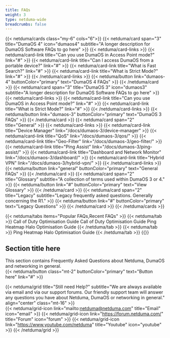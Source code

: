 ```yaml
---
title: FAQs
weight: 3
type: netduma-wide
breadcrumbs: false
---
```


{{< netduma/cards class="my-6" cols="6">}}
  {{< netduma/card span="3" title="DumaOS 4" icon="dumaos4" subtitle="A longer description for DumaOS Software FAQs to go here" >}}
    {{< netduma/card-links >}}
      {{< netduma/card-link title="Can you use DumaOS in Access Point mode?" link="#" >}}
      {{< netduma/card-link title="Can I access DumaOS from a portable device?" link="#" >}}
      {{< netduma/card-link title="What is Fast Search?" link="#" >}}
      {{< netduma/card-link title="What is Strict Mode?" link="#" >}}
    {{< /netduma/card-links >}}
    {{< netduma/button link="dumaos-4" buttonColor="primary" text="DumaOS 4 FAQs" >}}
  {{< /netduma/card >}}
  {{< netduma/card span="3" title="DumaOS 3" icon="dumaos3" subtitle="A longer description for DumaOS Software FAQs to go here" >}}
    {{< netduma/card-links >}}
      {{< netduma/card-link title="Can you use DumaOS in Access Point mode?" link="#" >}}
      {{< netduma/card-link title="What is Strict Mode?" link="#" >}}
    {{< /netduma/card-links >}}
    {{< netduma/button link="dumaos-3" buttonColor="primary" text="DumaOS 3 FAQs" >}}
  {{< /netduma/card >}}
  {{< netduma/card span="2" title="General" >}}
    {{< netduma/card-links >}}
      {{< netduma/card-link title="Device Manager" link="/docs/dumaos-3/device-manager" >}}
      {{< netduma/card-link title="QoS" link="/docs/dumaos-3/qos/" >}}
      {{< netduma/card-link title="Geo-Filter" link="/docs/dumaos-3/geo-filter/" >}}
      {{< netduma/card-link title="Ping Assist" link="/docs/dumaos-3/ping-assist/" >}}
      {{< netduma/card-link title="Dashboard and Network Monitor" link="/docs/dumaos-3/dashboard/" >}}
      {{< netduma/card-link title="Hybrid VPN" link="/docs/dumaos-3/hybrid-vpn/" >}}
    {{< /netduma/card-links >}}
    {{< netduma/button link="general" buttonColor="primary" text="General FAQs" >}}
  {{< /netduma/card >}}
  {{< netduma/card span="2" title="Glossary" subtitle="A collection of terms used within DumaOS 3 or 4." >}}
    {{< netduma/button link="#" buttonColor="primary" text="View Glossary" >}}
  {{< /netduma/card >}}
  {{< netduma/card span="2" title="Legacy" subtitle="Legacy frequently asked questions. Generally concerning the R1." >}}
    {{< netduma/button link="#" buttonColor="primary" text="Legacy Questions" >}}
  {{< /netduma/card >}}
{{< /netduma/cards >}}

<div class="flex gap-8 mt-4">
  <div class="flex-1 basis-1/5">
    {{< netduma/tabs items="Popular FAQs,Recent FAQs" >}}
      {{< netduma/tab >}}  
        <a class="my-2 text-text-primary hover:text-primary-main transition-colors no-underline cursor-pointer">Call of Duty Optimisation Guide</a>
        <a class="my-2 text-text-primary hover:text-primary-main transition-colors no-underline cursor-pointer">Call of Duty Optimisation Guide</a>
        <a class="my-2 text-text-primary hover:text-primary-main transition-colors no-underline cursor-pointer">Ping Heatmap</a>
        <a class="my-2 text-text-primary hover:text-primary-main transition-colors no-underline cursor-pointer">Halo Optimisation Guide</a>
      {{< /netduma/tab >}}
      {{< netduma/tab >}}
        <a class="my-2 text-text-primary hover:text-primary-main transition-colors no-underline cursor-pointer">Ping Heatmap</a>
        <a class="my-2 text-text-primary hover:text-primary-main transition-colors no-underline cursor-pointer">Halo Optimisation Guide</a>
      {{< /netduma/tab >}}
    {{</ netduma/tabs >}}
  </div>
  <div class="flex-1 flex flex-col gap-2">
    <h2 class="m-0">Section title here</h2>
    <div>This section contains Frequently Asked Questions about Netduma, DumaOS and networking in general.</div>
    {{< netduma/button class="mt-2" buttonColor="primary" text="Button here" link="#" >}}
  </div>
</div>

{{< netduma/grid title="Still need Help?" subtitle="We are always available via email and via our support forums. Our friendly support team will answer any questions you have about Netduma, DumaOS or networking in general." align="center" class="mt-16" >}}  
  {{< netduma/grid-icon link="mailto:netduma@netduma.com" title="Email" icon="email" >}}
  {{< netduma/grid-icon link="https://forum.netduma.com/" title="Forum" icon="forum" >}}
  {{< netduma/grid-icon link="https://www.youtube.com/netduma" title="Youtube" icon="youtube" >}}
{{< /netduma/grid >}}